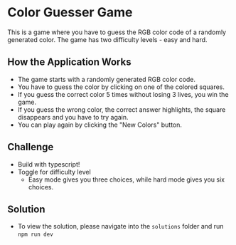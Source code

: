 # Color Guesser Game

This is a game where you have to guess the RGB color code of a randomly generated color. The game has two difficulty levels - easy and hard.

## How the Application Works
- The game starts with a randomly generated RGB color code.
- You have to guess the color by clicking on one of the colored squares.
- If you guess the correct color 5 times without losing 3 lives, you win the game.
- If you guess the wrong color, the correct answer highlights, the square disappears and you have to try again.
- You can play again by clicking the "New Colors" button.

## Challenge
- Build with typescript!
- Toggle for difficulty level
  - Easy mode gives you three choices, while hard mode gives you six choices.

## Solution
- To view the solution, please navigate into the `solutions` folder and run `npm run dev`
